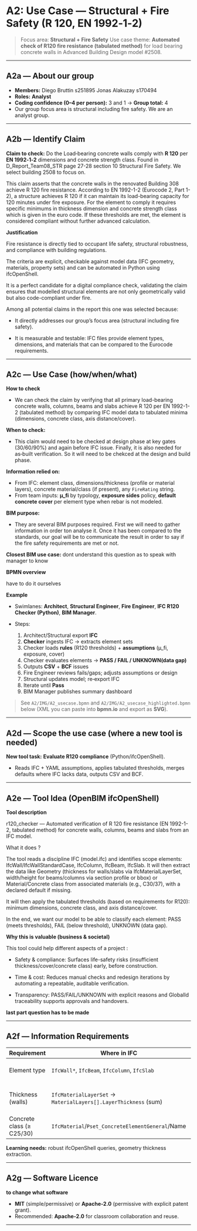 # A2: Use Case — Structural + Fire Safety (R 120, EN 1992‑1‑2)

> Focus area: **Structural + Fire Safety**
> Use case theme: **Automated check of R120 fire resistance (tabulated method)** for load bearing concrete walls in Advanced Building Design model #2508.

---

## A2a — About our group

* **Members:** Diego Bruttin s251895 Jonas Alakuzay s170494
* **Roles:** **Analyst** 
* **Coding confidence (0–4 per person):** 3 and 1 → **Group total:** 4
* Our group focus area is structural including fire safety. We are an analyst group.

---

## A2b — Identify Claim

**Claim to check:**
Do the Load‑bearing concrete walls comply with **R 120** per **EN 1992‑1‑2** dimensions and concrete strength class. 
Found in D_Report_Team08_STR page 27-28 section 10 Structural Fire Safety. We select building 2508 to focus on.

This claim asserts that the concrete walls in the renovated Building 308 achieve R 120 fire resistance. According to EN 1992-1-2 (Eurocode 2, Part 1-2), a structure achieves R 120 if it can maintain its load-bearing capacity for 120 minutes under fire exposure. For the element to comply it requires specific minimums in thickness dimension and concrete strength class which is given in the euro code. If these thresholds are met, the element is considered compliant without further advanced calculation.

**Justification**

Fire resistance is directly tied to occupant life safety, structural robustness, and compliance with building regulations.

The criteria are explicit, checkable against model data (IFC geometry, materials, property sets) and can be automated in Python using ifcOpenShell.

It is a perfect candidate for a digital compliance check, validating the claim ensures that modelled structural elements are not only geometrically valid but also code-compliant under fire.

Among all potential claims in the report this one was selected because:  

* It directly addresses our group’s focus area (structural including fire safety).

* It is measurable and testable: IFC files provide element types, dimensions, and materials that can be compared to the Eurocode requirements.

---

## A2c — Use Case (how/when/what)

**How to check**
* We can check the claim by verifying that all primary load-bearing concrete walls, columns, beams and slabs achieve R 120 per EN 1992-1-2 (tabulated method) by comparing IFC model data to tabulated minima (dimensions, concrete class, axis distance/cover).

**When to check:**

* This claim would need to be checked at design phase at key gates (30/60/90%) and again before IFC issue. Finally, it is also needed for as‑built verification. So it will need to be chekced at the design and build phase.

**Information relied on:**

* From IFC: element class, dimensions/thickness (profile or material layers), concrete material/class (if present), any `FireRating` string.
* From team inputs: **µ_fi** by typology, **exposure sides** policy, **default concrete cover** per element type when rebar is not modeled.
 
**BIM purpose:** 
* They are several BIM purposes required. First we will need to gather information in order ton analyse it. Once it has been compared to the standards, our goal will be to communicate the result in order to say if the fire safety requirements are met or not.

**Closest BIM use case:** 
dont understand this question as to speak with manager to know

**BPMN overview**


have to do it ourselves 

**Example**
* Swimlanes: **Architect**, **Structural Engineer**, **Fire Engineer**, **IFC R120 Checker (Python)**, **BIM Manager**.
* Steps:

  1. Architect/Structural export **IFC**
  2. **Checker** ingests IFC → extracts element sets
  3. Checker loads **rules** (R120 thresholds) + **assumptions** (µ_fi, exposure, cover)
  4. Checker evaluates elements → **PASS / FAIL / UNKNOWN(data gap)**
  5. Outputs **CSV** + **BCF** issues
  6. Fire Engineer reviews fails/gaps; adjusts assumptions or design
  7. Structural updates model; re‑export IFC
  8. Iterate until **Pass**
  9. BIM Manager publishes summary dashboard

> See `A2/IMG/A2_usecase.bpmn` and `A2/IMG/A2_usecase_highlighted.bpmn` below (XML you can paste into **bpmn.io** and export as **SVG**).

---

## A2d — Scope the use case (where a new tool is needed)

**New tool task:** **Evaluate R120 compliance** (Python/ifcOpenShell).

* Reads IFC + YAML assumptions, applies tabulated thresholds, merges defaults where IFC lacks data, outputs CSV and BCF.

---

## A2e — Tool Idea (OpenBIM ifcOpenShell)

**Tool description**

r120_checker — Automated verification of R 120 fire resistance (EN 1992-1-2, tabulated method) for concrete walls, columns, beams and slabs from an IFC model.

What it does ?

The tool reads a discipline IFC (model.ifc) and identifies scope elements: IfcWall/IfcWallStandardCase, IfcColumn, IfcBeam, IfcSlab. It will then extract the data like Geometry (thickness for walls/slabs via IfcMaterialLayerSet, width/height for beams/columns via section profile or bbox) or Material/Concrete class from associated materials (e.g., C30/37), with a declared default if missing.

It will then apply the tabulated thresholds (based on requirements for R120): minimum dimensions, concrete class, and axis distance/cover.

In the end, we want our model to be able to classify each element: PASS (meets thresholds), FAIL (below threshold), UNKNOWN (data gap).

**Why this is valuable (business & societal)**

This tool could help different aspects of a project :

* Safety & compliance: Surfaces life-safety risks (insufficient thickness/cover/concrete class) early, before construction.

* Time & cost: Reduces manual checks and redesign iterations by automating a repeatable, auditable verification.

* Transparency: PASS/FAIL/UNKNOWN with explicit reasons and GlobalId traceability supports approvals and handovers.

**last part question has to be made**

---

## A2f — Information Requirements

| Requirement                  | Where in IFC                                                    | Expected? | Handling                                                  |
| ---------------------------- | --------------------------------------------------------------- | --------- | --------------------------------------------------------- |
| Element type                 | `IfcWall*`, `IfcBeam`, `IfcColumn`, `IfcSlab`                   | Yes       | Query via ifcOpenShell type filters                       |
| Thickness (walls)            | `IfcMaterialLayerSet` → `MaterialLayers[].LayerThickness` (sum) | Often     | Sum layers or fallback to solid geometry thickness        |
| Concrete class (≥ C25/30)    | `IfcMaterial`/`Pset_ConcreteElementGeneral`/Name                | Sometimes | Parse; else default in `assumptions.yaml`                 |

**Learning needs:** robust ifcOpenShell queries, geometry thickness extraction.

---

## A2g — Software Licence


**to change what software**
* **MIT** (simple/permissive) or **Apache‑2.0** (permissive with explicit patent grant).
* Recommended: **Apache‑2.0** for classroom collaboration and reuse.

---



